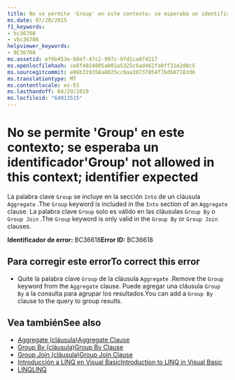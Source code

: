 ```yaml
---
title: No se permite 'Group' en este contexto; se esperaba un identificador
ms.date: 07/20/2015
f1_keywords:
- bc36708
- vbc36708
helpviewer_keywords:
- BC36708
ms.assetid: ef6b453e-68e7-47c2-997c-9fd1ca074217
ms.openlocfilehash: ce8f4024805a001a5325c6ad462fa0ff31e2d8c5
ms.sourcegitcommit: e08b319358a8025cc6aa38737854f7bdb87183d6
ms.translationtype: MT
ms.contentlocale: es-ES
ms.lasthandoff: 04/29/2019
ms.locfileid: "64913515"
---
```

# <a name="group-not-allowed-in-this-context-identifier-expected"></a><span data-ttu-id="4e449-102">No se permite 'Group' en este contexto; se esperaba un identificador</span><span class="sxs-lookup"><span data-stu-id="4e449-102">'Group' not allowed in this context; identifier expected</span></span>
<span data-ttu-id="4e449-103">La palabra clave `Group` se incluye en la sección `Into` de un cláusula `Aggregate` .</span><span class="sxs-lookup"><span data-stu-id="4e449-103">The `Group` keyword is included in the `Into` section of an `Aggregate` clause.</span></span> <span data-ttu-id="4e449-104">La palabra clave `Group` solo es válido en las cláusulas `Group By` o `Group Join` .</span><span class="sxs-lookup"><span data-stu-id="4e449-104">The `Group` keyword is only valid in the `Group By` or `Group Join` clauses.</span></span>  
  
 <span data-ttu-id="4e449-105">**Identificador de error:** BC36618</span><span class="sxs-lookup"><span data-stu-id="4e449-105">**Error ID:** BC36618</span></span>  
  
## <a name="to-correct-this-error"></a><span data-ttu-id="4e449-106">Para corregir este error</span><span class="sxs-lookup"><span data-stu-id="4e449-106">To correct this error</span></span>  
  
- <span data-ttu-id="4e449-107">Quite la palabra clave `Group` de la cláusula `Aggregate` .</span><span class="sxs-lookup"><span data-stu-id="4e449-107">Remove the `Group` keyword from the `Aggregate` clause.</span></span> <span data-ttu-id="4e449-108">Puede agregar una cláusula `Group By` a la consulta para agrupar los resultados.</span><span class="sxs-lookup"><span data-stu-id="4e449-108">You can add a `Group By` clause to the query to group results.</span></span>  
  
## <a name="see-also"></a><span data-ttu-id="4e449-109">Vea también</span><span class="sxs-lookup"><span data-stu-id="4e449-109">See also</span></span>

- [<span data-ttu-id="4e449-110">Aggregate (cláusula)</span><span class="sxs-lookup"><span data-stu-id="4e449-110">Aggregate Clause</span></span>](../../visual-basic/language-reference/queries/aggregate-clause.md)
- [<span data-ttu-id="4e449-111">Group By (cláusula)</span><span class="sxs-lookup"><span data-stu-id="4e449-111">Group By Clause</span></span>](../../visual-basic/language-reference/queries/group-by-clause.md)
- [<span data-ttu-id="4e449-112">Group Join (cláusula)</span><span class="sxs-lookup"><span data-stu-id="4e449-112">Group Join Clause</span></span>](../../visual-basic/language-reference/queries/group-join-clause.md)
- [<span data-ttu-id="4e449-113">Introducción a LINQ en Visual Basic</span><span class="sxs-lookup"><span data-stu-id="4e449-113">Introduction to LINQ in Visual Basic</span></span>](../../visual-basic/programming-guide/language-features/linq/introduction-to-linq.md)
- [<span data-ttu-id="4e449-114">LINQ</span><span class="sxs-lookup"><span data-stu-id="4e449-114">LINQ</span></span>](../../visual-basic/programming-guide/language-features/linq/index.md)
